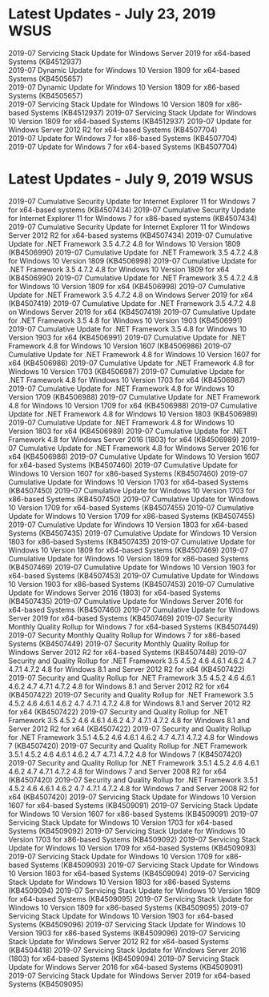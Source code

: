 # Latest Updates - July 23, 2019 WSUS
2019-07 Servicing Stack Update for Windows Server 2019 for x64-based Systems (KB4512937)    
2019-07 Dynamic Update for Windows 10 Version 1809 for x64-based Systems (KB4505657)        
2019-07 Dynamic Update for Windows 10 Version 1809 for x86-based Systems (KB4505657)        
2019-07 Servicing Stack Update for Windows 10 Version 1809 for x86-based Systems (KB4512937)
2019-07 Servicing Stack Update for Windows 10 Version 1809 for x64-based Systems (KB4512937)
2019-07 Update for Windows Server 2012 R2 for x64-based Systems (KB4507704)                 
2019-07 Update for Windows 7 for x86-based Systems (KB4507704)                              
2019-07 Update for Windows 7 for x64-based Systems (KB4507704)
# Latest Updates - July 9, 2019 WSUS
2019-07 Cumulative Security Update for Internet Explorer 11 for Windows 7 for x64-based systems (KB4507434)
2019-07 Cumulative Security Update for Internet Explorer 11 for Windows 7 for x86-based systems (KB4507434)
2019-07 Cumulative Security Update for Internet Explorer 11 for Windows Server 2012 R2 for x64-based systems (KB4507434)
2019-07 Cumulative Update for .NET Framework 3.5 4.7.2 4.8 for Windows 10 Version 1809 (KB4506990)
2019-07 Cumulative Update for .NET Framework 3.5 4.7.2 4.8 for Windows 10 Version 1809 (KB4506998)
2019-07 Cumulative Update for .NET Framework 3.5 4.7.2 4.8 for Windows 10 Version 1809 for x64 (KB4506990)
2019-07 Cumulative Update for .NET Framework 3.5 4.7.2 4.8 for Windows 10 Version 1809 for x64 (KB4506998)
2019-07 Cumulative Update for .NET Framework 3.5 4.7.2 4.8 on Windows Server 2019 for x64 (KB4507419)
2019-07 Cumulative Update for .NET Framework 3.5 4.7.2 4.8 on Windows Server 2019 for x64 (KB4507419)
2019-07 Cumulative Update for .NET Framework 3.5 4.8 for Windows 10 Version 1903 (KB4506991)
2019-07 Cumulative Update for .NET Framework 3.5 4.8 for Windows 10 Version 1903 for x64 (KB4506991)
2019-07 Cumulative Update for .NET Framework 4.8 for Windows 10 Version 1607 (KB4506986)
2019-07 Cumulative Update for .NET Framework 4.8 for Windows 10 Version 1607 for x64 (KB4506986)
2019-07 Cumulative Update for .NET Framework 4.8 for Windows 10 Version 1703 (KB4506987)
2019-07 Cumulative Update for .NET Framework 4.8 for Windows 10 Version 1703 for x64 (KB4506987)
2019-07 Cumulative Update for .NET Framework 4.8 for Windows 10 Version 1709 (KB4506988)
2019-07 Cumulative Update for .NET Framework 4.8 for Windows 10 Version 1709 for x64 (KB4506988)
2019-07 Cumulative Update for .NET Framework 4.8 for Windows 10 Version 1803 (KB4506989)
2019-07 Cumulative Update for .NET Framework 4.8 for Windows 10 Version 1803 for x64 (KB4506989)
2019-07 Cumulative Update for .NET Framework 4.8 for Windows Server 2016 (1803) for x64 (KB4506989)
2019-07 Cumulative Update for .NET Framework 4.8 for Windows Server 2016 for x64 (KB4506986)
2019-07 Cumulative Update for Windows 10 Version 1607 for x64-based Systems (KB4507460)
2019-07 Cumulative Update for Windows 10 Version 1607 for x86-based Systems (KB4507460)
2019-07 Cumulative Update for Windows 10 Version 1703 for x64-based Systems (KB4507450)
2019-07 Cumulative Update for Windows 10 Version 1703 for x86-based Systems (KB4507450)
2019-07 Cumulative Update for Windows 10 Version 1709 for x64-based Systems (KB4507455)
2019-07 Cumulative Update for Windows 10 Version 1709 for x86-based Systems (KB4507455)
2019-07 Cumulative Update for Windows 10 Version 1803 for x64-based Systems (KB4507435)
2019-07 Cumulative Update for Windows 10 Version 1803 for x86-based Systems (KB4507435)
2019-07 Cumulative Update for Windows 10 Version 1809 for x64-based Systems (KB4507469)
2019-07 Cumulative Update for Windows 10 Version 1809 for x86-based Systems (KB4507469)
2019-07 Cumulative Update for Windows 10 Version 1903 for x64-based Systems (KB4507453)
2019-07 Cumulative Update for Windows 10 Version 1903 for x86-based Systems (KB4507453)
2019-07 Cumulative Update for Windows Server 2016 (1803) for x64-based Systems (KB4507435)
2019-07 Cumulative Update for Windows Server 2016 for x64-based Systems (KB4507460)
2019-07 Cumulative Update for Windows Server 2019 for x64-based Systems (KB4507469)
2019-07 Security Monthly Quality Rollup for Windows 7 for x64-based Systems (KB4507449)
2019-07 Security Monthly Quality Rollup for Windows 7 for x86-based Systems (KB4507449)
2019-07 Security Monthly Quality Rollup for Windows Server 2012 R2 for x64-based Systems (KB4507448)
2019-07 Security and Quality Rollup for .NET Framework 3.5 4.5.2 4.6 4.6.1 4.6.2 4.7 4.7.1 4.7.2 4.8 for Windows 8.1 and Server 2012 R2 for x64 (KB4507422)
2019-07 Security and Quality Rollup for .NET Framework 3.5 4.5.2 4.6 4.6.1 4.6.2 4.7 4.7.1 4.7.2 4.8 for Windows 8.1 and Server 2012 R2 for x64 (KB4507422)
2019-07 Security and Quality Rollup for .NET Framework 3.5 4.5.2 4.6 4.6.1 4.6.2 4.7 4.7.1 4.7.2 4.8 for Windows 8.1 and Server 2012 R2 for x64 (KB4507422)
2019-07 Security and Quality Rollup for .NET Framework 3.5 4.5.2 4.6 4.6.1 4.6.2 4.7 4.7.1 4.7.2 4.8 for Windows 8.1 and Server 2012 R2 for x64 (KB4507422)
2019-07 Security and Quality Rollup for .NET Framework 3.5.1 4.5.2 4.6 4.6.1 4.6.2 4.7 4.7.1 4.7.2 4.8 for Windows 7 (KB4507420)
2019-07 Security and Quality Rollup for .NET Framework 3.5.1 4.5.2 4.6 4.6.1 4.6.2 4.7 4.7.1 4.7.2 4.8 for Windows 7 (KB4507420)
2019-07 Security and Quality Rollup for .NET Framework 3.5.1 4.5.2 4.6 4.6.1 4.6.2 4.7 4.7.1 4.7.2 4.8 for Windows 7 and Server 2008 R2 for x64 (KB4507420)
2019-07 Security and Quality Rollup for .NET Framework 3.5.1 4.5.2 4.6 4.6.1 4.6.2 4.7 4.7.1 4.7.2 4.8 for Windows 7 and Server 2008 R2 for x64 (KB4507420)
2019-07 Servicing Stack Update for Windows 10 Version 1607 for x64-based Systems (KB4509091)
2019-07 Servicing Stack Update for Windows 10 Version 1607 for x86-based Systems (KB4509091)
2019-07 Servicing Stack Update for Windows 10 Version 1703 for x64-based Systems (KB4509092)
2019-07 Servicing Stack Update for Windows 10 Version 1703 for x86-based Systems (KB4509092)
2019-07 Servicing Stack Update for Windows 10 Version 1709 for x64-based Systems (KB4509093)
2019-07 Servicing Stack Update for Windows 10 Version 1709 for x86-based Systems (KB4509093)
2019-07 Servicing Stack Update for Windows 10 Version 1803 for x64-based Systems (KB4509094)
2019-07 Servicing Stack Update for Windows 10 Version 1803 for x86-based Systems (KB4509094)
2019-07 Servicing Stack Update for Windows 10 Version 1809 for x64-based Systems (KB4509095)
2019-07 Servicing Stack Update for Windows 10 Version 1809 for x86-based Systems (KB4509095)
2019-07 Servicing Stack Update for Windows 10 Version 1903 for x64-based Systems (KB4509096)
2019-07 Servicing Stack Update for Windows 10 Version 1903 for x86-based Systems (KB4509096)
2019-07 Servicing Stack Update for Windows Server 2012 R2 for x64-based Systems (KB4504418)
2019-07 Servicing Stack Update for Windows Server 2016 (1803) for x64-based Systems (KB4509094)
2019-07 Servicing Stack Update for Windows Server 2016 for x64-based Systems (KB4509091)
2019-07 Servicing Stack Update for Windows Server 2019 for x64-based Systems (KB4509095)